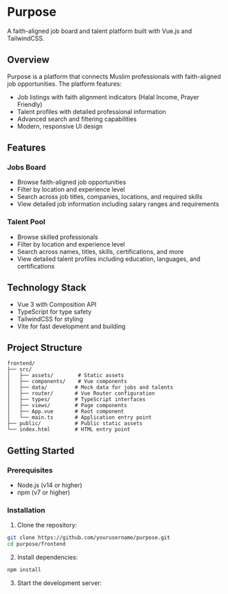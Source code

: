 # Purpose

A faith-aligned job board and talent platform built with Vue.js and TailwindCSS.

## Overview

Purpose is a platform that connects Muslim professionals with faith-aligned job opportunities. The platform features:

- Job listings with faith alignment indicators (Halal Income, Prayer Friendly)
- Talent profiles with detailed professional information
- Advanced search and filtering capabilities
- Modern, responsive UI design

## Features

### Jobs Board
- Browse faith-aligned job opportunities
- Filter by location and experience level
- Search across job titles, companies, locations, and required skills
- View detailed job information including salary ranges and requirements

### Talent Pool
- Browse skilled professionals
- Filter by location and experience level
- Search across names, titles, skills, certifications, and more
- View detailed talent profiles including education, languages, and certifications

## Technology Stack

- Vue 3 with Composition API
- TypeScript for type safety
- TailwindCSS for styling
- Vite for fast development and building

## Project Structure

```
frontend/
├── src/
│   ├── assets/        # Static assets
│   ├── components/    # Vue components
│   ├── data/         # Mock data for jobs and talents
│   ├── router/       # Vue Router configuration
│   ├── types/        # TypeScript interfaces
│   ├── views/        # Page components
│   ├── App.vue       # Root component
│   └── main.ts       # Application entry point
├── public/           # Public static assets
└── index.html        # HTML entry point
```

## Getting Started

### Prerequisites

- Node.js (v14 or higher)
- npm (v7 or higher)

### Installation

1. Clone the repository:
```bash
git clone https://github.com/yourusername/purpose.git
cd purpose/frontend
```

2. Install dependencies:
```bash
npm install
```

3. Start the development server:
```